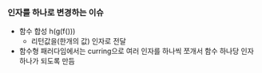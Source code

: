 ### 인자를 하나로 변경하는 이슈
- 함수 합성 h(g(f()))
   - 리턴값을(한개의 값) 인자로 전달
- 함수형 패러다임에서는 curring으로 여러 인자를 하나씩 쪼개서 함수 하나당 인자 하나가 되도록 만듬